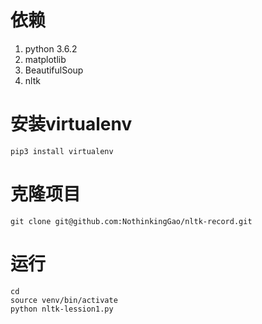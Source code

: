 # 依赖
1. python 3.6.2
2. matplotlib
3. BeautifulSoup
4. nltk
# 安装virtualenv
```
pip3 install virtualenv
```
# 克隆项目
```
git clone git@github.com:NothinkingGao/nltk-record.git
```

# 运行
```
cd 
source venv/bin/activate
python nltk-lession1.py
```